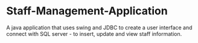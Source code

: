 # Staff-Management-Application
A java application that uses swing and JDBC to create a user interface and connect with SQL server - to insert, update and view staff information.
